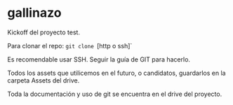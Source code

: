 # gallinazo

Kickoff del proyecto test.

Para clonar el repo:
`git clone `[http o ssh]`

Es recomendable usar SSH. Seguir la guía de GIT para hacerlo.

Todos los assets que utilicemos en el futuro, o candidatos, guardarlos en la carpeta Assets del drive.

Toda la documentación y uso de git se encuentra en el drive del proyecto.